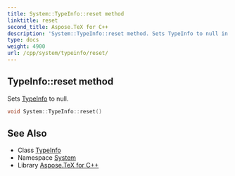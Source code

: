 ```yaml
---
title: System::TypeInfo::reset method
linktitle: reset
second_title: Aspose.TeX for C++
description: 'System::TypeInfo::reset method. Sets TypeInfo to null in C++.'
type: docs
weight: 4900
url: /cpp/system/typeinfo/reset/
---
```

## TypeInfo::reset method


Sets [TypeInfo](../) to null.

```cpp
void System::TypeInfo::reset()
```

## See Also

* Class [TypeInfo](../)
* Namespace [System](../../)
* Library [Aspose.TeX for C++](../../../)
